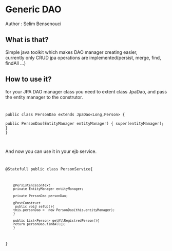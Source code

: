 Generic DAO
=============

Author : Selim Bensenouci

What is that?
--------------

Simple java toolkit which makes DAO manager creating easier,<br/>
currently only CRUD jpa operations are implemented(persist, merge, find, findAll ...)

How to use it?
--------------

for your JPA DAO manager class you need to extent class JpaDao, and pass the entity manager to the construtor.
<br/>
<code>

public class PersonDao extends JpaDao<Long,Person> {<br/>
public PersonDao(EntityManager entityManager) {
        super(entityManager);
    }
}

</code> 


<br/>
And now you can use it in your ejb service.
<br/>

<code>

@Statefull
public class PersonService{

        @PersistenceContext
        private EntityManager entityManager;
    
        private PersonDao personDao; 
    
        @PostConstruct
         public void setUp(){
        this.personDao =  new PersonDao(this.entityManager);
        }
        
        public List<Person> getAllRegistredPerson(){
        return personDao.findAll();
        }
}

</code> 
<br/>


